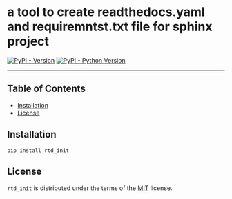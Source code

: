 # a tool to create readthedocs.yaml and requiremntst.txt file for sphinx project 

[![PyPI - Version](https://img.shields.io/pypi/v/rtd_init.svg)](https://pypi.org/project/rtd_init)
[![PyPI - Python Version](https://img.shields.io/pypi/pyversions/rtd_init.svg)](https://pypi.org/project/rtd_init)

-----

## Table of Contents

- [Installation](#installation)
- [License](#license)

## Installation

```console
pip install rtd_init 
```

## License

`rtd_init` is distributed under the terms of the [MIT](https://spdx.org/licenses/MIT.html) license.


